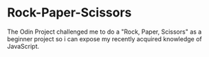 # Rock-Paper-Scissors
The Odin Project challenged me to do a "Rock, Paper, Scissors" as a beginner project so i can expose my recently acquired knowledge of JavaScript.
